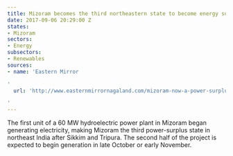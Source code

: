 ```yaml
---
title: Mizoram becomes the third northeastern state to become energy surplus
date: 2017-09-06 20:29:00 Z
states:
- Mizoram
sectors:
- Energy
subsectors:
- Renewables
sources:
- name: 'Eastern Mirror

'
  url: 'http://www.easternmirrornagaland.com/mizoram-now-a-power-surplus-state-3rd-in-northeast/

'
---
```


The first unit of a 60 MW hydroelectric power plant in Mizoram began generating electricity, making Mizoram the third power-surplus state in northeast India after Sikkim and Tripura. The second half of the project is expected to begin generation in late October or early November.
